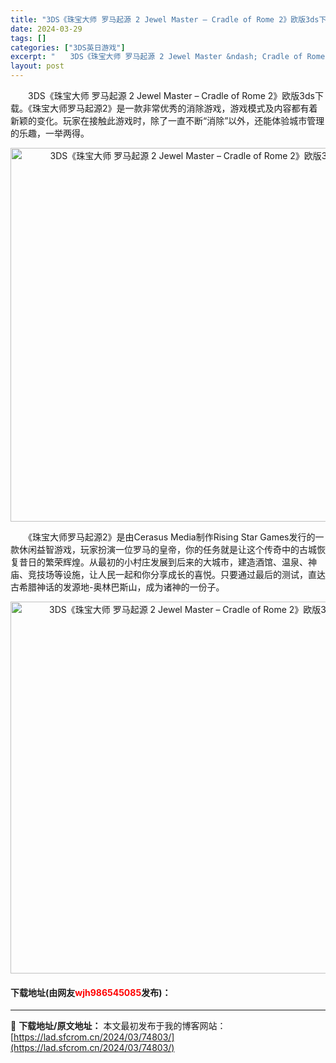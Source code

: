 ```yaml
---
title: "3DS《珠宝大师 罗马起源 2 Jewel Master – Cradle of Rome 2》欧版3ds下载"
date: 2024-03-29
tags: []
categories: ["3DS英日游戏"]
excerpt: "　　3DS《珠宝大师 罗马起源 2 Jewel Master &ndash; Cradle of Rome 2》欧版3ds下载。《珠宝大师罗马起源2》是一款非常优秀的消除游戏，游戏模式及内容都有着新颖的变化。玩家在接触此游戏时，除了一直不断&ldquo;消除&rdquo;以外，还能体验城市管理的乐趣&hellip;"
layout: post
---
```


 <p>　　3DS《珠宝大师 罗马起源 2 Jewel Master &ndash; Cradle of Rome 2》欧版3ds下载。《珠宝大师罗马起源2》是一款非常优秀的消除游戏，游戏模式及内容都有着新颖的变化。玩家在接触此游戏时，除了一直不断&ldquo;消除&rdquo;以外，还能体验城市管理的乐趣，一举两得。</p> <p align="center"><img align="" border="0" src="https://lad.sfcrom.cn/wp-content/uploads/2024/03/20240329_6606256040547.png" width="598" alt="3DS《珠宝大师 罗马起源 2 Jewel Master – Cradle of Rome 2》欧版3ds下载" /></p> <p>　　《珠宝大师罗马起源2》是由Cerasus Media制作Rising Star Games发行的一款休闲益智游戏，玩家扮演一位罗马的皇帝，你的任务就是让这个传奇中的古城恢复昔日的繁荣辉煌。从最初的小村庄发展到后来的大城市，建造酒馆、温泉、神庙、竞技场等设施，让人民一起和你分享成长的喜悦。只要通过最后的测试，直达古希腊神话的发源地-奥林巴斯山，成为诸神的一份子。</p> <p align="center"><img align="" border="0" src="https://lad.sfcrom.cn/wp-content/uploads/2024/03/20240329_66062561b4ec4.png" width="595" alt="3DS《珠宝大师 罗马起源 2 Jewel Master – Cradle of Rome 2》欧版3ds下载" /></p> <p><h4>下载地址(由网友<font color="red">wjh986545085</font>发布)：</h4></p> 

---
📖 **下载地址/原文地址：** 本文最初发布于我的博客网站：[https://lad.sfcrom.cn/2024/03/74803/](https://lad.sfcrom.cn/2024/03/74803/)
